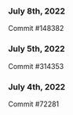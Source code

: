 ### July 8th, 2022

Commit #148382

### July 5th, 2022

Commit #314353


### July 4th, 2022

Commit #72281
